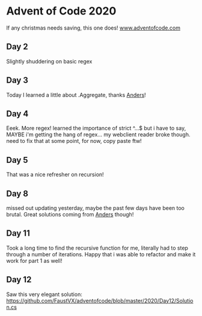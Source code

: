 # Advent of Code 2020

If any christmas needs saving, this one does!
www.adventofcode.com

## Day 2

Slightly shuddering on basic regex

## Day 3

Today I learned a little about .Aggregate, thanks [Anders](https://github.com/lynxz)!

## Day 4

Eeek. More regex! learned the importance of strict ^...$ but i have to say, MAYBE i'm getting the hang of regex... my webclient reader broke though. need to fix that at some point, for now, copy paste ftw!
## Day 5
That was a nice refresher on recursion!

## Day 8
missed out updating yesterday, maybe the past few days have been too brutal. Great solutions coming from [Anders](https://github.com/lynxz/AdventOfCode/tree/master/2020) though! 

## Day 11
Took a long time to find the recursive function for me, literally had to step through a number of iterations. Happy that i was able to refactor and make it work for part 1 as well!

## Day 12
Saw this very elegant solution: https://github.com/FaustVX/adventofcode/blob/master/2020/Day12/Solution.cs